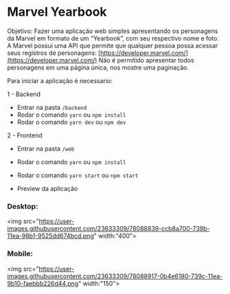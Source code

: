 # Marvel Yearbook

Objetivo: Fazer uma aplicação web simples apresentando os personagens da Marvel em formato de um “Yearbook”, com seu respectivo nome e foto. A Marvel possui uma API que permite que qualquer pessoa possa acessar seus registros de personagens: [https://developer.marvel.com/](https://developer.marvel.com/) Não é permitido apresentar todos personagens em uma página única, nos mostre uma paginação. 

Para iniciar a aplicação é necessario:

1  - Backend
  - Entrar na pasta `/backend`
  - Rodar o comando `yarn` ou `npm install`
  - Rodar o comando `yarn dev` ou `npm dev`
  
2  - Frontend
  - Entrar na pasta `/web`
  - Rodar o comando `yarn` ou `npm install`
  - Rodar o comando `yarn start` ou `npm start`
  
- Preview da aplicação

### Desktop:
<img src="https://user-images.githubusercontent.com/23633309/78088839-ccb8a700-739b-11ea-98b1-9525dd674bcd.png" width:"400">

### Mobile:
<img src="https://user-images.githubusercontent.com/23633309/78088917-0b4e6180-739c-11ea-9b10-faebbb226d44.png" width:"150">

